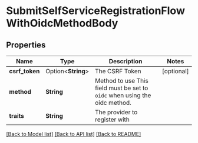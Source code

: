 # SubmitSelfServiceRegistrationFlowWithOidcMethodBody

## Properties

Name | Type | Description | Notes
------------ | ------------- | ------------- | -------------
**csrf_token** | Option<**String**> | The CSRF Token | [optional]
**method** | **String** | Method to use  This field must be set to `oidc` when using the oidc method. | 
**traits** | **String** | The provider to register with | 

[[Back to Model list]](../README.md#documentation-for-models) [[Back to API list]](../README.md#documentation-for-api-endpoints) [[Back to README]](../README.md)


